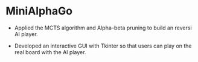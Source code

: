 # MiniAlphaGo

- Applied the MCTS algorithm and Alpha–beta pruning to build an reversi AI player.

- Developed an interactive GUI with Tkinter so that users can play on the real board with the AI player.
